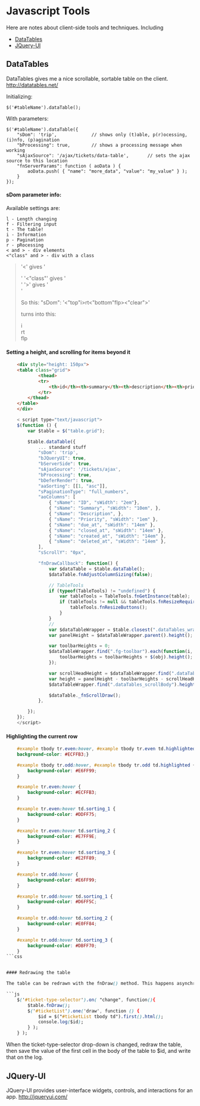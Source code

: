 Javascript Tools
====================

Here are notes about client-side tools and techniques. Including

* [DataTables](#datatables)
* [JQuery-UI](#jquery-ui)


DataTables <a name="datatables">
--------------------------------------

DataTables gives me a nice scrollable, sortable table on the client.
http://datatables.net/


Initializing:

    $('#tableName').dataTable();

With parameters:

    $('#tableName').dataTable({        
        "sDom": 'trip',             // shows only (t)able, p(r)ocessing, (i)nfo, (p)agination 
        "bProcessing": true,        // shows a processing message when working
        "sAjaxSource": '/ajax/tickets/data-table',       // sets the ajax source to this location
        "fnServerParams": function ( aoData ) {
            aoData.push( { "name": "more_data", "value": "my_value" } );
        }
    });


#### sDom parameter info:

Available settings are:

    l - Length changing
    f - Filtering input
    t - The table!
    i - Information
    p - Pagination
    r - pRocessing
    < and > - div elements
    <"class" and > - div with a class

> '<' gives '<div>'
> '<"class"' gives '<div class="class">'
> '>' gives '</div>'
>
> So this: "sDom": '<"top"i>rt<"bottom"flp><"clear">'
>
> turns into this:
>
>    <div class="top">
>        i
>    </div>
>    rt
>    <div class="bottom">
>        flp
>    </div>
>    <div class="clear"></div>


#### Setting a height, and scrolling for items beyond it

```html
    <div style="height: 150px">
    <table class="grid">
            <thead>
            <tr>
                <th>id</th><th>summary</th><th>description</th><th>priority</th><th>due</th><th>closed</th><th>created</th><th>updated</th>
            </tr>
        </thead>
    </table>
    </div>
```

```js
    < script type="text/javascript">
    $(function () {
        var $table = $("table.grid");

        $table.dataTable({
            ... standard stuff 
            "sDom": 'trip', 
            "bJQueryUI": true,
            "bServerSide": true,
            "sAjaxSource": '/tickets/ajax',
            "bProcessing": true,
            "bDeferRender": true,
            "aaSorting": [[1, "asc"]],
            "sPaginationType": "full_numbers",
            "aoColumns": [
                { "sName": "ID", "sWidth": "2em"},
                { "sName": "Summary", "sWidth": "10em", },
                { "sName": "Description", },
                { "sName": "Priority", "sWidth": "1em" },
                { "sName": "due_at", "sWidth": "14em" },
                { "sName": "closed_at", "sWidth": "14em" },
                { "sName": "created_at", "sWidth": "14em" },
                { "sName": "deleted_at", "sWidth": "14em" },
            ],
            "sScrollY": "0px",

            "fnDrawCallback": function() {
                var $dataTable = $table.dataTable();
                $dataTable.fnAdjustColumnSizing(false);

                // TableTools
                if (typeof(TableTools) != "undefined") {
                    var tableTools = TableTools.fnGetInstance(table);
                    if (tableTools != null && tableTools.fnResizeRequired()) {
                        tableTools.fnResizeButtons();
                    }
                }
                //
                var $dataTableWrapper = $table.closest(".dataTables_wrapper");
                var panelHeight = $dataTableWrapper.parent().height();

                var toolbarHeights = 0;
                $dataTableWrapper.find(".fg-toolbar").each(function(i, obj) {
                    toolbarHeights = toolbarHeights + $(obj).height();
                });

                var scrollHeadHeight = $dataTableWrapper.find(".dataTables_scrollHead").height();
                var height = panelHeight - toolbarHeights - scrollHeadHeight;
                $dataTableWrapper.find(".dataTables_scrollBody").height(height - 24);

                $dataTable._fnScrollDraw();
            },

        });
    });
    </script>
```


#### Highlighting the current row

```css
    #example tbody tr.even:hover, #example tbody tr.even td.highlighted {
    background-color: #ECFFB3;}

    #example tbody tr.odd:hover, #example tbody tr.odd td.highlighted {
        background-color: #E6FF99;
    }

    #example tr.even:hover {
        background-color: #ECFFB3;
    }

    #example tr.even:hover td.sorting_1 {
        background-color: #DDFF75;
    }

    #example tr.even:hover td.sorting_2 {
        background-color: #E7FF9E;
    }

    #example tr.even:hover td.sorting_3 {
        background-color: #E2FF89;
    }

    #example tr.odd:hover {
        background-color: #E6FF99;
    }

    #example tr.odd:hover td.sorting_1 {
        background-color: #D6FF5C;
    }

    #example tr.odd:hover td.sorting_2 {
        background-color: #E0FF84;
    }

    #example tr.odd:hover td.sorting_3 {
        background-color: #DBFF70;
    }
```css


#### Redrawing the table

The table can be redrawn with the fnDraw() method. This happens asynchronously. If you'd like to do something after the table load (eg, getting an id of the first record, etc.), you can use jQuery's 'one' function, like this:

```js
    $('#ticket-type-selector').on( "change", function(){
        $table.fnDraw();
        $('#ticketList').one('draw', function () {
            $id = $("#ticketList tbody td").first().html();
            console.log($id);
        } );
    } );
```

When the ticket-type-selector drop-down is changed, redraw the table, then save the value of the first cell in the body of the table to $id, and write that on the log.




JQuery-UI <a name="jquery-ui">
--------------------------------------

JQuery-UI provides user-interface widgets, controls, and interactions for an app. 
http://jqueryui.com/

